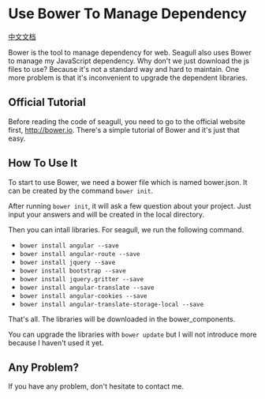 
# Use Bower To Manage Dependency

[中文文档](2014-10-26-use-bower-to-manage-dependency-zh.md)

Bower is the tool to manage dependency for web. Seagull also uses Bower to manage my JavaScript dependency. Why don't we just download the js files to use? Because it's not a standard way and hard to maintain. One more problem is that it's inconvenient to upgrade the dependent libraries.

## Official Tutorial

Before reading the code of seagull, you need to go to the official website first, <http://bower.io>. There's a simple tutorial of Bower and it's just that easy.

## How To Use It

To start to use Bower, we need a bower file which is named bower.json. It can be created by the command `bower init`.

After running `bower init`, it will ask a few question about your project. Just input your answers and will be created in the local directory.

Then you can intall libraries. For seagull, we run the following command.

* `bower install angular --save`
* `bower install angular-route --save`
* `bower install jquery --save`
* `bower install bootstrap --save`
* `bower install jquery.gritter --save`
* `bower install angular-translate --save`
* `bower install angular-cookies --save`
* `bower install angular-translate-storage-local --save`

That's all. The libraries will be downloaded in the bower_components.

You can upgrade the libraries with `bower update` but I will not introduce more because I haven't used it yet.


## Any Problem?

If you have any problem, don't hesitate to contact me.
